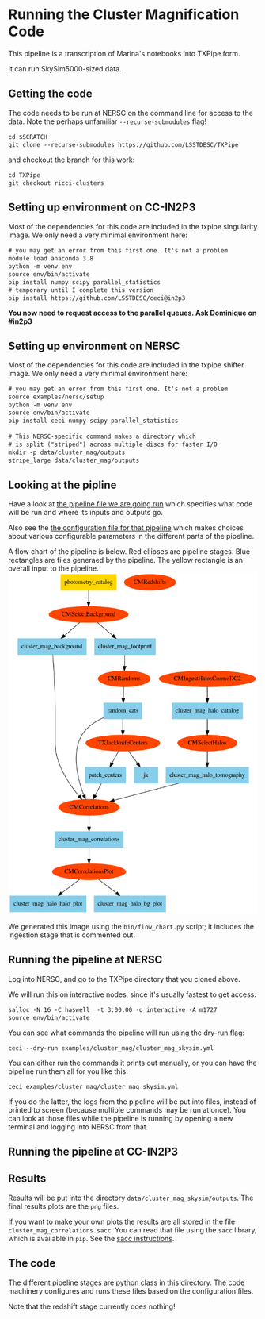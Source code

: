 # Running the Cluster Magnification Code

This pipeline is a transcription of Marina's notebooks into TXPipe form.

It can run SkySim5000-sized data.

## Getting the code

The code needs to be run at NERSC on the command line for access to the data.
Note the perhaps unfamiliar `--recurse-submodules` flag!

    cd $SCRATCH
    git clone --recurse-submodules https://github.com/LSSTDESC/TXPipe

and checkout the branch for this work:

    cd TXPipe
    git checkout ricci-clusters


## Setting up environment on CC-IN2P3

Most of the dependencies for this code are included in the txpipe singularity image.
We only need a very minimal environment here:

    # you may get an error from this first one. It's not a problem
    module load anaconda 3.8
    python -m venv env
    source env/bin/activate
    pip install numpy scipy parallel_statistics
    # temporary until I complete this version
    pip install https://github.com/LSSTDESC/ceci@in2p3

**You now need to request access to the parallel queues.  Ask Dominique on #in2p3**



## Setting up environment on NERSC

Most of the dependencies for this code are included in the txpipe shifter image.
We only need a very minimal environment here:


    # you may get an error from this first one. It's not a problem
    source examples/nersc/setup
    python -m venv env
    source env/bin/activate
    pip install ceci numpy scipy parallel_statistics

    # This NERSC-specific command makes a directory which
    # is split ("striped") across multiple discs for faster I/O
    mkdir -p data/cluster_mag/outputs
    stripe_large data/cluster_mag/outputs


## Looking at the pipline

Have a look at [the pipeline file we are going run](cluster_mag_skysim.yml) which specifies what code will be run and where its inputs and outputs go.

Also see the [the configuration file for that pipeline](cluster_mag_skysim_config.yml) which makes choices about various configurable parameters in the different parts of the pipeline.

A flow chart of the pipeline is below. Red ellipses are pipeline stages. Blue rectangles are files generaed by the pipeline.  The yellow rectangle is an overall input to the pipeline. 
![Pipeline flow chart](cluster_mag_pipeline.png)

We generated this image using the `bin/flow_chart.py` script; it includes the ingestion stage that is commented out.

## Running the pipeline at NERSC

Log into NERSC, and go to the TXPipe directory that you cloned above.

We will run this on interactive nodes, since it's usually fastest to get access.


    salloc -N 16 -C haswell  -t 3:00:00 -q interactive -A m1727
    source env/bin/activate


You can see what commands the pipeline will run using the dry-run flag:

    ceci --dry-run examples/cluster_mag/cluster_mag_skysim.yml


You can either run the commands it prints out manually, or you can
have the pipeline run them all for you like this:

    ceci examples/cluster_mag/cluster_mag_skysim.yml

If you do the latter, the logs from the pipeline will be put into files, instead of printed to screen (because multiple commands may be run at once).  You can look at those files while the pipeline is running by opening a new terminal and logging into NERSC from that.

## Running the pipeline at CC-IN2P3




## Results

Results will be put into the directory `data/cluster_mag_skysim/outputs`.  The final results plots are the `png` files.


If you want to make your own plots the results are all stored in the file `cluster_mag_correlations.sacc`.   You can read that file using the `sacc` library, which is available in `pip`. See the [sacc instructions](https://sacc.readthedocs.io/en/latest/intro.html#reading-sacc-objects).


## The code

The different pipeline stages are python class in [this directory](../../txpipe/extensions/cluster_mag).  The code machinery configures and runs these files based on the configuration files.

Note that the redshift stage currently does nothing!
